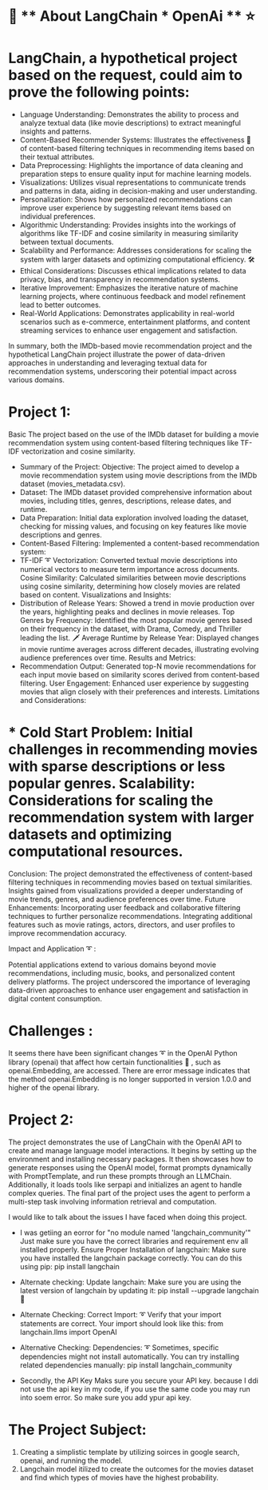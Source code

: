 

# :rocket: ** About LangChain * OpenAi ** :star:


 # **LangChain, a hypothetical project based on the request, could aim to prove the following points:**

* Language Understanding: Demonstrates the ability to process and analyze textual data (like movie descriptions) to extract meaningful insights and patterns.
* Content-Based Recommender Systems: Illustrates the effectiveness :trident: of content-based filtering techniques in recommending items based on their textual attributes.
* Data Preprocessing: Highlights the importance of data cleaning and preparation steps to ensure quality input for machine learning models.
* Visualizations: Utilizes visual representations to communicate trends and patterns in data, aiding in decision-making and user understanding.
* Personalization: Shows how personalized recommendations can improve user experience by suggesting relevant items based on individual preferences.
* Algorithmic Understanding: Provides insights into the workings of algorithms like TF-IDF and cosine similarity in measuring similarity between textual documents.
* Scalability and Performance: Addresses considerations for scaling the system with larger datasets and optimizing computational efficiency. :hammer_and_wrench:
* Ethical Considerations: Discusses ethical implications related to data privacy, bias, and transparency in recommendation systems.
* Iterative Improvement: Emphasizes the iterative nature of machine learning projects, where continuous feedback and model refinement lead to better outcomes.
* Real-World Applications: Demonstrates applicability in real-world scenarios such as e-commerce, entertainment platforms, and content streaming services to enhance user engagement and satisfaction.

In summary, both the IMDb-based movie recommendation project and the hypothetical LangChain project illustrate the power of data-driven approaches in understanding and leveraging textual data for recommendation systems, underscoring their potential impact across various domains.

# **Project 1:** 
Basic The project based on the use of the IMDb dataset for building a movie recommendation system using content-based filtering techniques like TF-IDF vectorization and cosine similarity.
* Summary of the Project: Objective: The project aimed to develop a movie recommendation system using movie descriptions from the IMDb dataset (movies_metadata.csv).
* Dataset: The IMDb dataset provided comprehensive information about movies, including titles, genres, descriptions, release dates, and runtime.
* Data Preparation: Initial data exploration involved loading the dataset, checking for missing values, and focusing on key features like movie descriptions and genres.
* Content-Based Filtering: Implemented a content-based recommendation system:
* TF-IDF :curly_loop: Vectorization: Converted textual movie descriptions into numerical vectors to measure term importance across documents. Cosine Similarity: Calculated similarities between movie descriptions using cosine similarity, determining how closely movies are related based on content. Visualizations and Insights:
* Distribution of Release Years: Showed a trend in movie production over the years, highlighting peaks and declines in movie releases. Top Genres by Frequency: Identified the most popular movie genres based on their frequency in the dataset, with Drama, Comedy, and Thriller leading the list. :dagger: Average Runtime by Release Year: Displayed changes in movie runtime averages across different decades, illustrating evolving audience preferences over time. Results and Metrics:
* Recommendation Output: Generated top-N movie recommendations for each input movie based on similarity scores derived from content-based filtering. User Engagement: Enhanced user experience by suggesting movies that align closely with their preferences and interests. Limitations and Considerations:
# * Cold Start Problem: Initial challenges in recommending movies with sparse descriptions or less popular genres. Scalability: Considerations for scaling the recommendation system with larger datasets and optimizing computational resources. 



Conclusion: The project demonstrated the effectiveness of content-based filtering techniques in recommending movies based on textual similarities. Insights gained from visualizations provided a deeper understanding of movie trends, genres, and audience preferences over time. Future Enhancements: Incorporating user feedback and collaborative filtering techniques to further personalize recommendations. Integrating additional features such as movie ratings, actors, directors, and user profiles to improve recommendation accuracy. 

Impact and Application :curly_loop: :

Potential applications extend to various domains beyond movie recommendations, including music, books, and personalized content delivery platforms. The project underscored the importance of leveraging data-driven approaches to enhance user engagement and satisfaction in digital content consumption.



# Challenges :

It seems there have been significant changes :curly_loop: in the OpenAI Python library (openai) that affect how certain functionalities :trident: , such as openai.Embedding, are accessed. There are error message indicates that the method openai.Embedding is no longer supported in version 1.0.0 and higher of the openai library.


# Project 2:
The project demonstrates the use of LangChain with the OpenAI API to create and manage language model interactions. It begins by setting up the environment and installing necessary packages. It then showcases how to generate responses using the OpenAI model, format prompts dynamically with PromptTemplate, and run these prompts through an LLMChain. Additionally, it loads tools like serpapi and initializes an agent to handle complex queries. The final part of the project uses the agent to perform a multi-step task involving information retrieval and computation.

I would like to talk about the issues I have faced when doing this project.
* I was getiing an eorror for "no module named 'langchain_community'"
  Just make sure you have the correct libraries and requirement env all installed properly.
  Ensure Proper Installation of langchain:
Make sure you have installed the langchain package correctly. You can do this using pip:
pip install langchain

* Alternate checking: 
Update langchain:
Make sure you are using the latest version of langchain by updating it:
pip install --upgrade langchain :trident:


* Alternate Checking: 
Correct Import: :curly_loop: 
Verify that your import statements are correct. Your import should look like this:
from langchain.llms import OpenAI

* Alternative Checking: 
Dependencies: :curly_loop: 
Sometimes, specific dependencies might not install automatically. You can try installing related dependencies manually:
pip install langchain_community


* Secondly, the API Key
  Maks sure you secure your API key. because I ddi not use the api key in my code, if you use the same code you may run into soem error. So make sure you add ypur api key.

# The Project Subject: 

1) Creating a simplistic template by utilizing soirces in google search, openai, and running the model.
2) Langchain model itilized to create the outcomes for the movies dataset and find which types of movies have the highest probability. 










